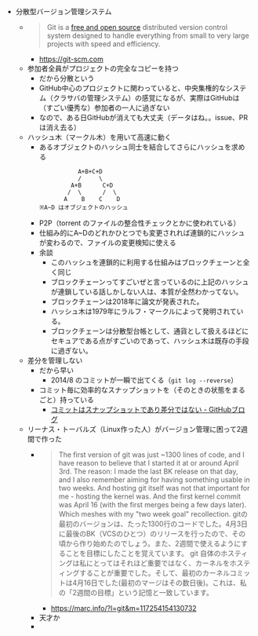- 分散型バージョン管理システム
	- > Git is a [free and open source](https://git-scm.com/about/free-and-open-source) distributed version control system designed to handle everything from small to very large projects with speed and efficiency.
		- https://git-scm.com
	- 参加者全員がプロジェクトの完全なコピーを持つ
		- だから分散という
		- GitHub中心のプロジェクトに関わっていると、中央集権的なシステム（クラサバの管理システム）の感覚になるが、実際はGitHubは（すごい優秀な）参加者の一人に過ぎない
		- なので、ある日GitHubが消えても大丈夫（データはね。。issue、PR は消え去る）
	- ハッシュ木（マークル木）を用いて高速に動く
		- あるオブジェクトのハッシュ同士を結合してさらにハッシュを求める
		  ```
		             A+B+C+D
		             /     \
		           A+B      C+D
		          /  \      /  \
		         A    B    C    D
		  ※A~D はオブジェクトのハッシュ
		  ```
		- P2P（torrent のファイルの整合性チェックとかに使われている）
		- 仕組み的にA~Dのどれかひとつでも変更されれば連鎖的にハッシュが変わるので、ファイルの変更検知に使える
		- 余談
			- このハッシュを連鎖的に利用する仕組みはブロックチェーンと全く同じ
			- ブロックチェーンってすごいぜと言っているのに上記のハッシュが連鎖している話しかしない人は、本質が全然わかってない。
			- ブロックチェーンは2018年に論文が発表された。
			- ハッシュ木は1979年にラルフ・マークルによって発明されている。
			- ブロックチェーンは分散型台帳として、通貨として扱えるほどにセキュアである点がすごいのであって、ハッシュ木は既存の手段に過ぎない。
	- 差分を管理しない
		- だから早い
			- 2014/8 のコミットが一瞬で出てくる（`git log --reverse`）
		- コミット毎に効率的なスナップショットを（そのときの状態をまるごと）持っている
			- [コミットはスナップショットであり差分ではない - GitHubブログ](https://github.blog/jp/2021-01-06-commits-are-snapshots-not-diffs/)
	- リーナス・トーバルズ（Linux作った人）がバージョン管理に困って2週間で作った
		- > The first version of git was just ~1300 lines of code, and I have reason 
		  to believe that I started it at or around April 3rd. The reason: I made 
		  the last BK release on that day, and I also remember aiming for having 
		  something usable in two weeks.
		  And hosting git itself was not that important for me - hosting the kernel 
		  was. And the first kernel commit was April 16 (with the first merges being 
		  a few days later). Which meshes with my "two week goal" recollection.
		  gitの最初のバージョンは、たった1300行のコードでした。4月3日に最後のBK（VCSのひとつ）のリリースを行ったので、その頃から作り始めたのでしょう。また、2週間で使えるようにすることを目標にしたことを覚えています。
		  git 自体のホスティングは私にとってはそれほど重要ではなく、カーネルをホスティングすることが重要でした。そして、最初のカーネルコミットは4月16日でした(最初のマージはその数日後)。これは、私の「2週間の目標」という記憶と一致しています。
			- https://marc.info/?l=git&m=117254154130732
		- 天才か
		-